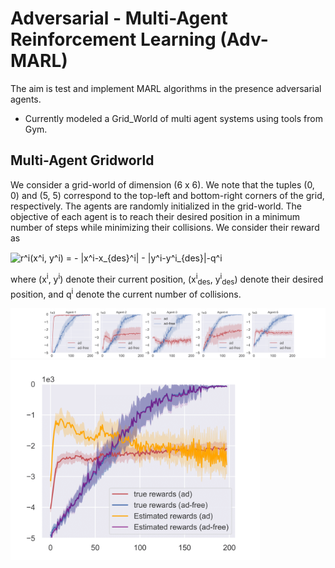 # Adversarial - Multi-Agent Reinforcement Learning (Adv-MARL)

The aim is test and implement MARL algorithms in the presence adversarial agents.

- Currently modeled a Grid_World of multi agent systems using tools from Gym.

## Multi-Agent Gridworld
We consider a grid-world of dimension (6 x 6). We note that the tuples (0, 0) and (5, 5) correspond to the top-left and bottom-right corners of the grid, respectively. The agents are randomly initialized in the grid-world. The objective of each agent is to reach their desired position in a minimum number of steps while minimizing their collisions. We consider their reward as

<img src="https://bit.ly/39okFZR" align="center" border="0" alt="r^i(x^i, y^i) = - |x^i-x_{des}^i| - |y^i-y^i_{des}|-q^i" width="318" height="28" /> 

where  (x<sup>i</sup>, y<sup>i</sup>) denote their current position, (x<sup>i</sup><sub>des</sub>, y<sup>i</sup><sub>des</sub>) denote their desired position, and q<sup>i</sup> denote the current number of collisions.

<img src="https://github.com/asokraju/Adv-MARL/blob/master/results/plot-1.png" width="1200">

<img src="https://github.com/asokraju/Adv-MARL/blob/master/results/team_reward-1.png" width="400" align="center">
